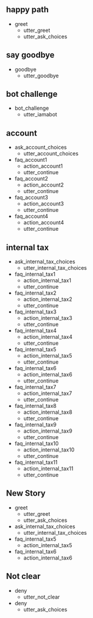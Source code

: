 ## happy path
* greet
  - utter_greet
  - utter_ask_choices

<!-- ## sad path 1
* mood_great
  - utter_happy
  - utter_ask_choices
* greet
  - utter_greet
* mood_unhappy
  - utter_cheer_up
  - utter_did_that_help
* affirm
  - utter_happy

## sad path 2
* greet
  - utter_greet
* mood_unhappy
  - utter_cheer_up
  - utter_did_that_help
* deny
  - utter_goodbye -->

## say goodbye
* goodbye
  - utter_goodbye

## bot challenge
* bot_challenge
  - utter_iamabot

## account
* ask_account_choices
  - utter_account_choices
* faq_account1
  - action_account1
  - utter_continue
* faq_account2
  - action_account2
  - utter_continue
* faq_account3
  - action_account3
  - utter_continue
* faq_account4
  - action_account4
  - utter_continue

## internal tax
* ask_internal_tax_choices
  - utter_internal_tax_choices
* faq_internal_tax1
  - action_internal_tax1
   - utter_continue
* faq_internal_tax2
  - action_internal_tax2
  - utter_continue
* faq_internal_tax3
  - action_internal_tax3
  - utter_continue
* faq_internal_tax4
  - action_internal_tax4
  - utter_continue
* faq_internal_tax5
  - action_internal_tax5
  - utter_continue
* faq_internal_tax6
  - action_internal_tax6
  - utter_continue
* faq_internal_tax7
  - action_internal_tax7
  - utter_continue
* faq_internal_tax8
  - action_internal_tax8
  - utter_continue
* faq_internal_tax9
  - action_internal_tax9
  - utter_continue
* faq_internal_tax10
  - action_internal_tax10
  - utter_continue
* faq_internal_tax11
  - action_internal_tax11
  - utter_continue

## New Story

* greet
    - utter_greet
    - utter_ask_choices
* ask_internal_tax_choices
    - utter_internal_tax_choices
* faq_internal_tax5
    - action_internal_tax5
* faq_internal_tax6
    - action_internal_tax6

## Not clear

* deny
    - utter_not_clear
* deny
    - utter_ask_choices
